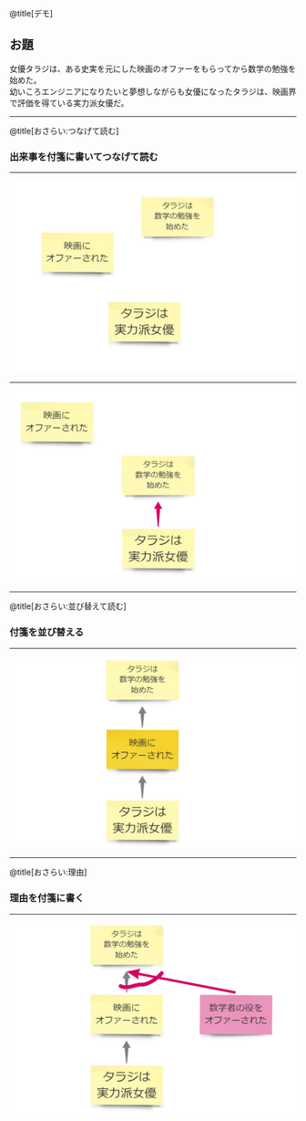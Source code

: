 @title[デモ]
## お題

女優タラジは、ある史実を元にした映画のオファーをもらってから数学の勉強を始めた。  
幼いころエンジニアになりたいと夢想しながらも女優になったタラジは、映画界で評価を得ている実力派女優だ。

---

@title[おさらい:つなげて読む]
### 出来事を付箋に書いてつなげて読む

---

![](assets/images/1_guide.jpg)

---

![](assets/images/2_guide.jpg)

---

@title[おさらい:並び替えて読む]
### 付箋を並び替える

---

![](assets/images/3_guide.jpg)

---

@title[おさらい:理由]
### 理由を付箋に書く

---

![](assets/images/4_guide.jpg)
